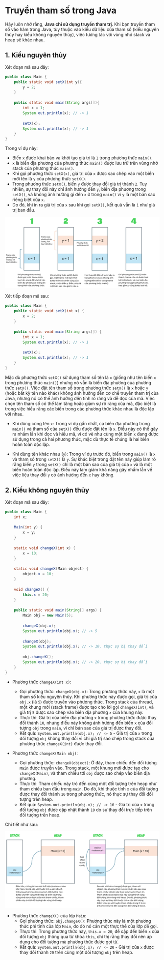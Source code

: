 # Truyền tham số trong Java

Hãy luôn nhớ rằng, **Java chỉ sử dụng truyền tham trị**. Khi bạn truyền tham số vào hàm trong Java, tùy thuộc vào kiểu dữ liệu của tham số (kiểu nguyên thủy hay kiểu không nguyên thủy), việc tương tác với vùng nhớ stack và heap sẽ khác nhau.

## 1. Kiểu nguyên thủy

Xét đoạn mã sau đây:

```java
public class Main {
    public static void setX(int y){
        y = 2;
    }

    public static void main(String args[]){
        int x = 1;
        System.out.println(x); // -> 1

        setX(x);
        System.out.println(x); // -> 1
    }  
}
```

Trong ví dụ này:

- Biến `x` được khai báo và khởi tạo giá trị là `1` trong phương thức `main()`.
- `x` là biến địa phương của phương thức `main()` được lưu trữ trên vùng nhớ stack của phương thức `main()`.
- Khi gọi phương thức `setX(x)`, giá trị của `x` được sao chép vào một biến mới tên là `y` của phương thức `setX()`.
- Trong phương thức `setX()`, biến `y` được thay đổi giá trị thành `2`. Tuy nhiên, sự thay đổi này chỉ ảnh hưởng đến `y`, biến địa phương trong `setX()`, và không ảnh hưởng gì đến `x` ở trong `main()` vì `y` là một bản sao riêng biệt của `x`.
- Do đó, khi in ra giá trị của `x` sau khi gọi `setX()`, kết quả vẫn là `1` như giá trị ban đầu.

<div align = "center">

![Minh họa 4](..\images\04.png)

</div>

Xét tiếp đoạn mã sau:

```java
public class Main {
    public static void setX(int x) {
        x = 2;
    }

    public static void main(String args[]) {
        int x = 1;
        System.out.println(x); // -> 1

        setX(x);
        System.out.println(x); // -> 1
    }  
}
```

Mặc dù phương thức `setX()` sử dụng tham số tên là `x` (giống như tên biến `x` trong phương thức `main()`) nhưng nó vẫn là biến địa phương của phương thức `setX()`. Việc đặt tên tham số trong phương thức `setX()` là `x` hoặc `y` (hoặc bất kỳ tên nào khác) không ảnh hưởng đến cơ chế truyền tham trị của Java, nhưng nó có thể ảnh hưởng đến tính rõ ràng và dễ đọc của mã. Việc chọn tên tham số có thể làm tăng hoặc giảm sự rõ ràng của mã, đặc biệt là trong việc hiểu rằng các biến trong các phương thức khác nhau là độc lập với nhau.

- Khi dùng cùng tên `x`: Trong ví dụ gần nhất, cả biến địa phương trong `main()` và tham số của `setX()` đều được đặt tên là `x`. Điều này có thể gây ra nhầm lẫn khi đọc và hiểu mã, vì có vẻ như cùng một biến `x` đang được sử dụng trong cả hai phương thức, mặc dù thực tế chúng là hai biến hoàn toàn độc lập.

- Khi dùng tên khác nhau (`y`): Trong ví dụ trước đó, biến trong `main()` là `x` và tham số trong `setX()` là `y`. Sự khác biệt trong đặt tên này giúp làm rõ rằng biến `y` trong `setX()` chỉ là một bản sao của giá trị của `x` và là một biến hoàn toàn độc lập. Điều này làm giảm khả năng gây nhầm lẫn về việc liệu thay đổi `y` có ảnh hưởng đến `x` hay không.

## 2. Kiểu không nguyên thủy

Xét đoạn mã sau đây:

```java
public class Main {
    int x;

    Main(int y) {
        x = y;
    }

    static void changeX(int x) {
        x = 10;
    }

    static void changeX(Main object) {
        object.x = 10;
    }

    void changeX() {
        this.x = 20;
    }

    public static void main(String[] args) {
        Main obj = new Main(5);

        changeX(obj.x);
        System.out.println(obj.x); // -> 5

        changeX(obj);
        System.out.println(obj.x); // -> 10, thực sự bị thay đổi

        obj.changeX();
        System.out.println(obj.x); // -> 20, thực sự bị thay đổi
    }
}
```

- Phương thức `changeX(int x)`:
  - Gọi phương thức: `changeX(obj.x)`: Trong phương thức này, `x` là một tham số kiểu nguyên thủy. Khi phương thức này được gọi, giá trị của `obj.x` (là `5`) được truyền vào phương thức. Trong stack của thread, một khung mới (stack frame) được tạo cho lời gọi `changeX(int)`, và giá trị `5` được sao chép vào biến địa phương `x` của khung này.
  - Thực thi: Giá trị của biến địa phương `x` trong phương thức được thay đổi thành `10`, nhưng điều này không ảnh hưởng đến biến `x` của đối tượng `obj` trong `main`, vì chỉ bản sao của giá trị được thay đổi.
  - Kết quả: `System.out.println(obj.x); // -> 5` - Giá trị của `x` trong đối tượng `obj` không thay đổi vì chỉ giá trị sao chép trong stack của phương thức `changeX(int)` được thay đổi.

- Phương thức `changeX(Main obj)`:
  - Gọi phương thức: `changeX(object)`: Ở đây, tham chiếu đến đối tượng `Main` được truyền vào. Trong stack, một khung mới được tạo cho `changeX(Main)`, và tham chiếu tới `obj` được sao chép vào biến địa phương.
  - Thực thi: Tham chiếu này trỏ đến cùng một đối tượng trên heap như tham chiếu ban đầu trong `main`. Do đó, khi thuộc tính `x` của đối tượng được thay đổi thành `10` trong phương thức, nó thực sự thay đổi đối tượng trên heap.
  - Kết quả: `System.out.println(obj.x); // -> 10` - Giá trị của `x` trong đối tượng `obj` được cập nhật thành `10` do sự thay đổi trực tiếp trên đối tượng trên heap.

Chi tiết như sau:

<div align = "center">

![Minh họa 5](..\images\05.png)

</div>

- Phương thức `changeX()` của lớp `Main`:
  - Gọi phương thức: `obj.changeX()`: Phương thức này là một phương thức phi tĩnh của lớp `Main`, do đó nó cần một thực thể của lớp để gọi.
  - Thực thi: Trong phương thức này, `this.x = 20`; đề cập đến biến `x` của đối tượng `obj` thông qua từ khóa `this`, chỉ thị rằng thay đổi nên áp dụng cho đối tượng mà phương thức được gọi từ.
  - Kết quả: `System.out.println(obj.x); // -> 20` - Giá trị của `x` được thay đổi thành `20` trên cùng một đối tượng `obj` trên heap.
